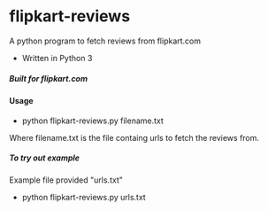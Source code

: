 # flipkart-reviews
A python program to fetch reviews from flipkart.com
- Written in Python 3
#####  Built for flipkart.com

#### Usage

- python flipkart-reviews.py filename.txt

Where filename.txt is the file containg urls to fetch the reviews from. 



##### To try out example

Example file provided "urls.txt"

- python flipkart-reviews.py urls.txt

